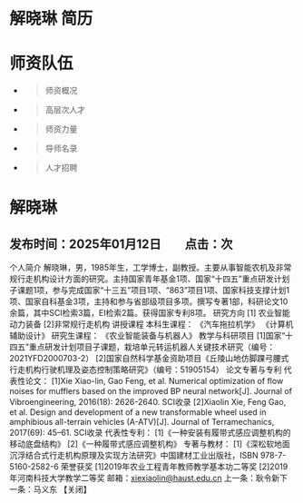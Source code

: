# 解晓琳 简历

# 师资队伍
- >师资概况
- >高层次人才
- >师资力量
- >导师名录
- >人才招聘

# 解晓琳

## 发布时间：2025年01月12日　　点击：次
个人简介
解晓琳，男，1985年生，工学博士，副教授。主要从事智能农机及非常规行走机构设计方面的研究。主持国家青年基金1项、国家“十四五”重点研发计划子课题1项，参与完成国家“十三五”项目1项、“863”项目1项、国家科技支撑计划1项、国家自科基金3项，主持和参与省部级项目多项。撰写专著1部，科研论文10余篇，其中SCI检索3篇，EI检索2篇。获得国家专利8项。
研究方向
[1] 农业智能动力装备
[2]非常规行走机构
讲授课程
本科生课程：
《汽车拖拉机学》
《计算机辅助设计》
研究生课程：
《农业智能装备与机器人》
教学与科研项目
[1]国家“十四五”重点研发计划项目子课题，栽培单元转运机器人关键技术研究（编号：2021YFD2000703-2）
[2]国家自然科学基金资助项目《丘陵山地仿脚踝弓腰式行走机构行驶机理及姿态控制策略研究》（编号：51905154）
论文专著与专利
代表性论文：
[1]Xie Xiao-lin, Gao Feng, et al. Numerical optimization of flow noises for mufflers based on the improved BP neural network[J]. Journal of Vibroengineering, 2016(18): 2626-2640. SCI收录
[2]Xiaolin Xie, Feng Gao, et al. Design and development of a new transformable wheel used in amphibious all-terrain vehicles (A-ATV)[J]. Journal of Terramechanics, 2017(69): 45–61. SCI收录
代表性专利：
[1]《一种安装有履带式感应调整机构的移动底盘结构》
[2]《一种履带式感应调整机构》
专著与教材：
[1]《深松软地面沉浮结合式行走机构原理及实现方法研究》中国建材工业出版社，ISBN 978-7-5160-2582-6
荣誉获奖
[1]2019年农业工程青年教师教学基本功二等奖
[2]2019年河南科技大学教学二等奖
邮箱：xiexiaolin@haust.edu.cn
上一条：耿令新下一条：马义东
【关闭】
